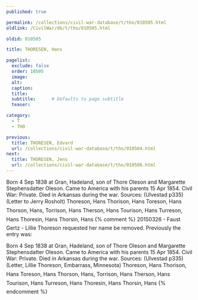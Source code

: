 ```yaml
---
published: true

permalink: /collections/civil-war-database/t/tho/010505.html
oldlink: /CivilWar/db/t/tho/010505.html

oldid: 010505

title: THORESEN, Hans

pagelist:
  exclude: false
  order: 10505
  image: 
  alt:
  caption:
  title:
  subtitle:      # Defaults to page subtitle
  teaser:

category: 
  - T 
  - THO

previous:
  title: THORESEN, Edvard
  url: /collections/civil-war-database/t/tho/010504.html  
next:
  title: THORESEN, Jens
  url: /collections/civil-war-database/t/tho/010506.html   
---
```

Born 4 Sep 1838 at Gran, Hadeland, son of Thore Oleson and Margarette Stephensdatter Oleson. Came to America with his parents 15 Apr 1854. Civil War: Private. Died in Arkansas during the war. Sources: (Ulvestad p335) (Letter to Jerry Rosholt) &#147;Thoreson, Hans&#148; &#147;Thorison, Hans&#148; &#147;Toreson, Hans&#148; &#147;Thorson, Hans&#148;, &#147;Torrison, Hans&#148; &#147;Therson, Hans&#148; &#147;Tourison, Hans&#148; &#147;Turreson, Hans&#148; &#147;Thoresin, Hans&#148; &#147;Thorsin, Hans&#148;
{% comment %}
20150326 - Faust Gertz - Lillie Thoreson requested her name be removed. Previously the entry was:

Born 4 Sep 1838 at Gran, Hadeland, son of Thore Oleson and Margarette Stephensdatter Oleson. Came to America with his parents 15 Apr 1854. Civil War: Private. Died in Arkansas during the war. Sources: (Ulvestad p335) (Letter, Lillie Thoreson, Embarrass, Minnesota) &#147;Thoreson, Hans&#148; &#147;Thorison, Hans&#148; &#147;Toreson, Hans&#148; &#147;Thorson, Hans&#148;, &#147;Torrison, Hans&#148; &#147;Therson, Hans&#148; &#147;Tourison, Hans&#148; &#147;Turreson, Hans&#148; &#147;Thoresin, Hans&#148; &#147;Thorsin, Hans&#148;
{% endcomment %}